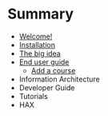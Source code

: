 # Summary

* [Welcome!](README.md)
* [Installation](installation.md)
* [The big idea](the-big-idea.md)
* [End user guide](end-user-guide.md)
  * [Add a course](end-user-guide/add-a-course.md)
* Information Architecture
* Developer Guide
* Tutorials
* HAX

